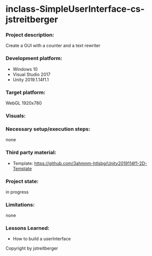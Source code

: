 # inclass-SimpleUserInterface-cs-jstreitberger

### Project description: 
Create a GUI with a counter and a text rewriter

### Development platform: 
+ Windows 10
+ Visual Studio 2017
+ Unity 2019.1.14f1.1

### Target platform: 
WebGL 1920x780

### Visuals: 

### Necessary setup/execution steps: 
none

### Third party material: 
+ Template: https://github.com/3ahmnm-htlsbg/Unity2019114f1-2D-Template

### Project state: 
in progress

### Limitations:
none

### Lessons Learned: 
+ How to build a userInterface

Copyright by jstreitberger
